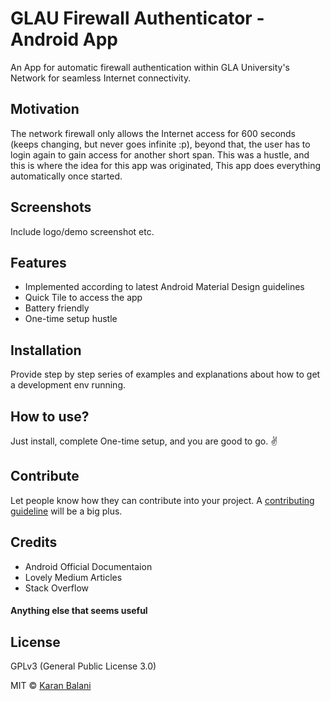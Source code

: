# GLAU Firewall Authenticator - Android App
An App for automatic firewall authentication within GLA University's Network for seamless Internet connectivity.

## Motivation
The network firewall only allows the Internet access for 600 seconds (keeps changing, but never goes infinite :p), beyond that, the user has to login again to gain access for another short span. This was a hustle, and this is where the idea for this app was originated, This app does everything automatically once started.

## Screenshots
Include logo/demo screenshot etc.

## Features
 - Implemented according to latest Android Material Design guidelines
 - Quick Tile to access the app
 - Battery friendly
 - One-time setup hustle

## Installation
Provide step by step series of examples and explanations about how to get a development env running.

## How to use?
Just install, complete One-time setup, and you are good to go. ✌️

## Contribute
Let people know how they can contribute into your project. A [contributing guideline](https://github.com/zulip/zulip-electron/blob/master/CONTRIBUTING.md) will be a big plus.

## Credits
 - Android Official Documentaion
 - Lovely Medium Articles
 - Stack Overflow

#### Anything else that seems useful

## License
GPLv3 (General Public License 3.0) 

MIT © [Karan Balani]()
